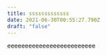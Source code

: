 ```yaml
---
title: sssssssssssss
date: 2021-06-30T00:55:27.790Z
draft: "false"
---
```

eeeeeeeeeeeeeeeeeeeeeeeee